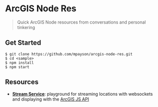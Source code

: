 # ArcGIS Node Res
> Quick ArcGIS Node resources from conversations and personal tinkering

## Get Started

```
$ git clone https://github.com/mpayson/arcgis-node-res.git
$ cd <sample>
$ npm install
$ npm start
```

## Resources
- **[Stream Service](/stream-service)**: playground for streaming locations with websockets and displaying with the [ArcGIS JS API](https://developers.arcgis.com/javascript/)
